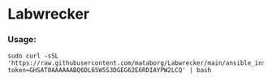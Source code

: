 # Labwrecker

### Usage:
```
sudo curl -sSL 'https://raw.githubusercontent.com/mataborg/Labwrecker/main/ansible_install.sh?token=GHSAT0AAAAAABQ6DL65W5S3DGEG62E6RDIAYPW2LCQ' | bash
```